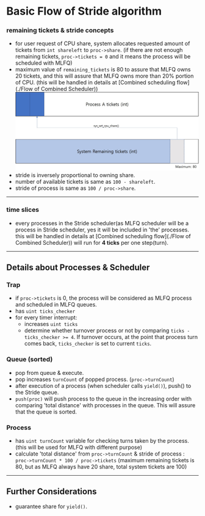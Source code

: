 # Basic Flow of Stride algorithm

### remaining tickets & stride concepts

- for user request of CPU share, system allocates requested amount of tickets from `int shareleft` to `proc->share`. (if there are not enough remaining tickets, `proc->tickets = 0` and it means the process will be scheduled with MLFQ)
- maximum value of `remaining_tickets` is 80 to assure that MLFQ owns 20 tickets, and this will assure that MLFQ owns more than 20% portion of CPU. (this will be handled in details at [Combined scheduling flow](./Flow of Combined Scheduler))![](./res/stride_alocateTickets.jpg)
- stride is inversely proportional to owning share.
- number of available tickets is same as `100 - shareleft`.
- stride of process is same as `100 / proc->share`.

***

### time slices

- every processes in the Stride scheduler(as MLFQ scheduler will be a process in Stride scheduler, yes it will be included in 'the' processes. this will be handled in details at [Combined scheduling flow](./Flow of Combined Scheduler)) will run for **4 ticks** per one step(turn).

***

## Details about Processes & Scheduler

### Trap

- if `proc->tickets` is 0, the process will be considered as MLFQ process and scheduled in MLFQ queues.
- has `uint ticks_checker` 
- for every timer interrupt:
  - increases `uint ticks`
  - determine whether turnover process or not by comparing `ticks - ticks_checker >= 4`. If turnover occurs, at the point that process turn comes back, `ticks_checker` is set to current `ticks`.

### Queue (sorted)

- pop from queue & execute.
- pop increases `turnCount` of popped process. (`proc->turnCount`)
- after execution of a process (when scheduler calls `yield()`), push() to the Stride queue.
- `push(proc)` will push process to the queue in the increasing order with comparing 'total distance' with processes in the queue. This will assure that the queue is sorted.

### Process

- has `uint turnCount` variable for checking turns taken by the process. (this will be used for MLFQ with different purpose)
- calculate 'total distance' from `proc->turnCount` & stride of process : `proc->turnCount * 100 / proc->tickets` (maximum remaining tickets is 80, but as MLFQ always have 20 share, total system tickets are 100)

***

## Further Considerations

- guarantee share for `yield()`.